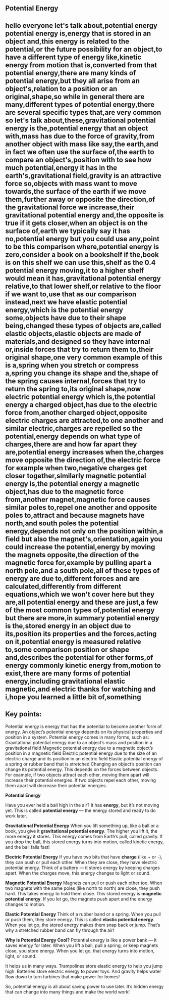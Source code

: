 ## Potential Energy
hello everyone let's talk about,potential energy potential energy is,energy that is stored in an object and,this energy is related to the potential,or the future possibility for an object,to have a different type of energy like,kinetic energy from motion that is,converted from that potential energy,there are many kinds of potential energy,but they all arise from an object's,relation to a position or an original,shape,so while in general there are many,different types of potential energy,there are several specific types that,are very common so let's talk about,these,gravitational potential energy is the,potential energy that an object with,mass has due to the force of gravity,from another object with mass like say,the earth,and in fact we often use the surface of,the earth to compare an object's,position with to see how much potential,energy it has in the earth's,gravitational field,gravity is an attractive force so,objects with mass want to move towards,the surface of the earth if we move them,further away or opposite the direction,of the gravitational force we increase,their gravitational potential energy and,the opposite is true if it gets closer,when an object is on the surface of,earth we typically say it has no,potential energy but you could use any,point to be this comparison where,potential energy is zero,consider a book on a bookshelf if the,book is on this shelf we can use this,shelf as the 0.4 potential energy moving,it to a higher shelf would mean it has,gravitational potential energy relative,to that lower shelf,or relative to the floor if we want to,use that as our comparison instead,next we have elastic potential energy,which is the potential energy some,objects have due to their shape being,changed these types of objects are,called elastic objects,elastic objects are made of materials,and designed so they have internal or,inside forces that try to return them to,their original shape,one very common example of this is a,spring when you stretch or compress a,spring you change its shape and the,shape of the spring causes internal,forces that try to return the spring to,its original shape,now electric potential energy which is,the potential energy a charged object,has due to the electric force from,another charged object,opposite electric charges are attracted,to one another and similar electric,charges are repelled so the potential,energy depends on what type of charges,there are and how far apart they are,potential energy increases when the,charges move opposite the direction of,the electric force for example when two,negative charges get closer together,similarly magnetic potential energy is,the potential energy a magnetic object,has due to the magnetic force from,another magnet,magnetic force causes similar poles to,repel one another and opposite poles to,attract and because magnets have north,and south poles the potential energy,depends not only on the position within,a field but also the magnet's,orientation,again you could increase the potential,energy by moving the magnets opposite,the direction of the magnetic force for,example by pulling apart a north pole,and a south pole,all of these types of energy are due to,different forces and are calculated,differently from different equations,which we won't cover here but they are,all potential energy and these are just,a few of the most common types of,potential energy but there are more,in summary potential energy is the,stored energy in an object due to its,position its properties and the forces,acting on it,potential energy is measured relative to,some comparison position or shape and,describes the potential for other forms,of energy commonly kinetic energy from,motion to exist,there are many forms of potential energy,including gravitational elastic magnetic,and electric thanks for watching and i,hope you learned a little bit of,something
--- 
## Key points:
Potential energy is energy that has the potential to become another form of energy. An object’s potential energy depends on its physical properties and position in a system.
Potential energy comes in many forms, such as:
Gravitational potential energy due to an object’s mass and position in a gravitational field
Magnetic potential energy due to a magnetic object’s position in a magnetic field
Electric potential energy due to the size of an electric charge and its position in an electric field
Elastic potential energy of a spring or rubber band that is stretched
Changing an object’s position can change its potential energy. This depends on the forces between objects.
For example, if two objects attract each other, moving them apart will increase their potential energies. If two objects repel each other, moving them apart will decrease their potential energies.

**Potential Energy**

Have you ever held a ball high in the air? It has **energy**, but it’s not moving yet. This is called **potential energy** — the energy stored and ready to do work later.

**Gravitational Potential Energy**
When you lift something up, like a ball or a book, you give it **gravitational potential energy**. The higher you lift it, the more energy it stores. This energy comes from Earth’s pull, called gravity. If you drop the ball, this stored energy turns into motion, called kinetic energy, and the ball falls fast!

**Electric Potential Energy**
If you have two bits that have **charge** (like + or -), they can push or pull each other. When they are close, they have electric potential energy. Think of a battery — it stores energy by keeping charges apart. When the charges move, this energy changes to light or sound.

**Magnetic Potential Energy**
Magnets can pull or push each other too. When two magnets with the same poles (like north to north) are close, they push hard. This takes energy to hold them close. This stored energy is **magnetic potential energy**. If you let go, the magnets push apart and the energy changes to motion.

**Elastic Potential Energy**
Think of a rubber band or a spring. When you pull or push them, they store energy. This is called **elastic potential energy**. When you let go, the stored energy makes them snap back or jump. That’s why a stretched rubber band can fly through the air!

**Why is Potential Energy Cool?**
Potential energy is like a power bank — it saves energy for later. When you lift a ball, pull a spring, or keep magnets close, you store energy. When you let go, that energy turns into motion, light, or sound.

It helps us in many ways. Trampolines store elastic energy to help you jump high. Batteries store electric energy to power toys. And gravity helps water flow down to turn turbines that make power for homes!

So, potential energy is all about saving power to use later. It’s hidden energy that can change into many things and make the world work!
